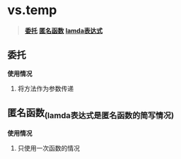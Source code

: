 # vs.temp
>**[委托](#weituo)**
>**[匿名函数](#niming)**
>**[lamda表达式](#niming)**

## <span id="weituo">委托</span></h2>
**使用情况**
1. 将方法作为参数传递
## <span id="niming">匿名函数</span><sub>(lamda表达式是匿名函数的简写情况)</sub>
**使用情况**
1. 只使用一次函数的情况
